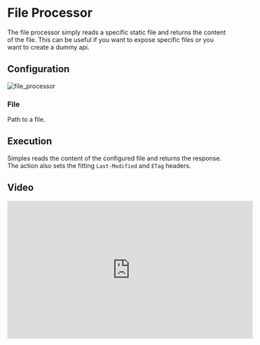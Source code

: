 
# File Processor

The file processor simply reads a specific static file and returns the content of
the file. This can be useful if you want to expose specific files or you want to
create a dummy api.

## Configuration

![file_processor](/img/backend/api/action/file_processor.png)

### File

Path to a file.

## Execution

Simples reads the content of the configured file and returns the response. The action
also sets the fitting `Last-Modified` and `ETag` headers.

## Video

<iframe width="560" height="315" src="https://www.youtube.com/embed/q1iJPeuVRUk" title="YouTube video player" frameborder="0" allow="accelerometer; autoplay; clipboard-write; encrypted-media; gyroscope; picture-in-picture" allowfullscreen></iframe>
